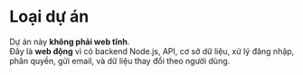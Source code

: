 # Loại dự án

Dự án này **không phải web tĩnh**.  
Đây là **web động** vì có backend Node.js, API, cơ sở dữ liệu, xử lý đăng nhập, phân quyền, gửi email, và dữ liệu thay đổi theo người dùng.